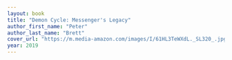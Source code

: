 ```yaml
---
layout: book
title: "Demon Cycle: Messenger's Legacy"
author_first_name: "Peter"
author_last_name: "Brett"
cover_url: "https://m.media-amazon.com/images/I/61HL3TeWXdL._SL320_.jpg"
year: 2019
---
```

